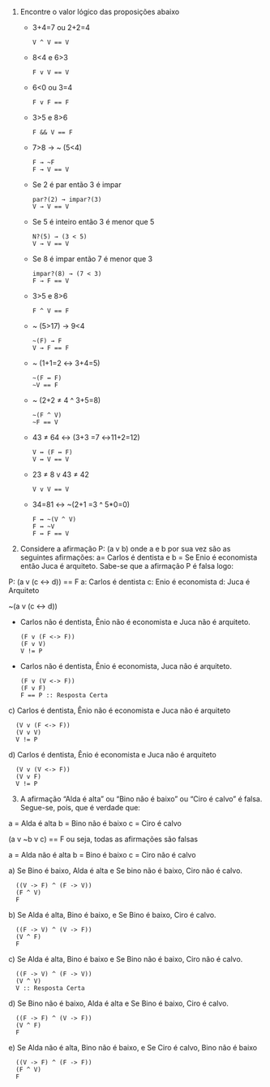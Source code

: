 1) Encontre o valor lógico das proposições abaixo
    * 3+4=7 ou 2+2=4

          V ^ V == V

    * 8<4 e 6>3

          F v V == V

    * 6<0 ou 3=4

          F v F == F

    * 3>5 e 8>6

          F && V == F

    * 7>8 → ~ (5<4)

          F → ~F
          F → V == V

    * Se 2 é par então 3 é impar

          par?(2) → impar?(3)
          V → V == V

    * Se 5 é inteiro então 3 é menor que 5

          N?(5) → (3 < 5)
          V → V == V

    * Se 8 é impar então 7 é menor que 3

          impar?(8) → (7 < 3)
          F → F == V

    * 3>5 e 8>6

          F ^ V == F

    * ~ (5>17) → 9<4

          ~(F) → F
          V → F == F

    * ~ (1+1=2 ↔ 3+4=5)

          ~(F ↔ F)
          ~V == F

    * ~ (2+2 ≠ 4 ^ 3+5=8)

          ~(F ^ V)
          ~F == V

    * 43 ≠ 64 ↔ (3+3 =7 ↔11+2=12)

          V ↔ (F ↔ F)
          V ↔ V == V

    * 23 ≠ 8 v 43 ≠ 42

          V v V == V

    * 34=81 ↔ ~(2+1 =3 ^ 5*0=0)

          F ↔ ~(V ^ V)
          F ↔ ~V
          F ↔ F == V

2) Considere a afirmação P: (a v b) onde a e b por sua vez são as seguintes afirmações: a= Carlos é dentista e b = Se Enio é economista então Juca é arquiteto. Sabe-se que a afirmação P é falsa logo:

P: (a v (c <-> d)) == F
a: Carlos é dentista
c: Enio é economista
d: Juca é Arquiteto

~(a v (c <-> d))


* Carlos não é dentista, Ênio não é economista e Juca não é arquiteto.

      (F v (F <-> F))
      (F v V)
      V != P

* Carlos não é dentista, Ênio é economista, Juca não é arquiteto.

      (F v (V <-> F))
      (F v F)
      F == P :: Resposta Certa

c) Carlos é dentista, Ênio não é economista e Juca não é arquiteto

      (V v (F <-> F))
      (V v V)
      V != P

d) Carlos é dentista, Ênio é economista e Juca não é arquiteto

      (V v (V <-> F))
      (V v F)
      V != P

3) A afirmação “Alda é alta” ou “Bino não é baixo” ou “Ciro é calvo” é falsa. Segue-se, pois, que é verdade que:

a = Alda é alta
b = Bino não é baixo
c = Ciro é calvo

(a v ~b v c) == F
ou seja, todas as afirmações são falsas

a = Alda não é alta
b = Bino é baixo
c = Ciro não é calvo


a) Se Bino é baixo, Alda é alta e Se bino não é baixo, Ciro não é calvo.

      ((V -> F) ^ (F -> V))
      (F ^ V)
      F

b) Se Alda é alta, Bino é baixo, e Se Bino é baixo, Ciro é calvo.

      ((F -> V) ^ (V -> F))
      (V ^ F)
      F

c) Se Alda é alta, Bino é baixo e Se Bino não é baixo, Ciro não é calvo.

      ((F -> V) ^ (F -> V))
      (V ^ V)
      V :: Resposta Certa


d) Se Bino não é baixo, Alda é alta e Se Bino é baixo, Ciro é calvo.

      ((F -> F) ^ (V -> F))
      (V ^ F)
      F

e) Se Alda não é alta, Bino não é baixo, e Se Ciro é calvo, Bino não é baixo

      ((V -> F) ^ (F -> F))
      (F ^ V)
      F
